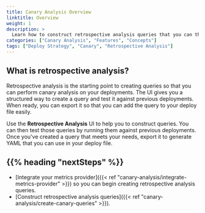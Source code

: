 ```yaml
---
title: Canary Analysis Overview
linktitle: Overview
weight: 1
description: >
  Learn how to construct retrospective analysis queries that you can then use for your canary strategy.
categories: ["Canary Analysis", "Features", "Concepts"]
tags: ["Deploy Strategy", "Canary", "Retrospective Analysis"]
---
```


## What is retrospective analysis?

Retrospective analysis is the starting point to creating queries so that you can perform canary analysis on your deployments. The UI gives you a structured way to create a query and test it against previous deployments. When ready, you can export it so that you can add the query to your deploy file easily.

Use the **Retrospective Analysis** UI to help you to construct queries. You can then test those queries by running them against previous deployments. Once you've created a query that meets your needs, export it to generate YAML that you can use in your deploy file.

## {{% heading "nextSteps" %}}

* [Integrate your metrics provider]({{< ref "canary-analysis/integrate-metrics-provider" >}}) so you can begin creating retrospective analysis queries.
* [Construct retrospective analysis queries]({{< ref "canary-analysis/create-canary-queries" >}}).
